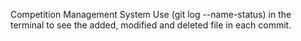 Competition Management System
Use (git log --name-status) in the terminal to see the added, modified and deleted file in each commit.